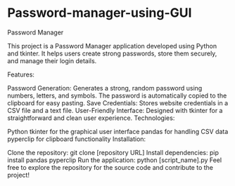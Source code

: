 # Password-manager-using-GUI
Password Manager

This project is a Password Manager application developed using Python and tkinter. It helps users create strong passwords, store them securely, and manage their login details.

Features:

Password Generation: Generates a strong, random password using numbers, letters, and symbols. The password is automatically copied to the clipboard for easy pasting.
Save Credentials: Stores website credentials in a CSV file and a text file.
User-Friendly Interface: Designed with tkinter for a straightforward and clean user experience.
Technologies:

Python
tkinter for the graphical user interface
pandas for handling CSV data
pyperclip for clipboard functionality
Installation:

Clone the repository: git clone [repository URL]
Install dependencies: pip install pandas pyperclip
Run the application: python [script_name].py
Feel free to explore the repository for the source code and contribute to the project!